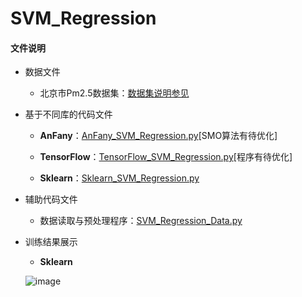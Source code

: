 # SVM_Regression

#### 文件说明
 
 + 数据文件

     + 北京市Pm2.5数据集：[数据集说明参见](https://github.com/Anfany/Machine-Learning-for-Beginner-by-Python3/tree/master/Logistic%20Regression)
   
 
+ 基于不同库的代码文件
 
     - **AnFany**：[AnFany_SVM_Regression.py](https://github.com/Anfany/Machine-Learning-for-Beginner-by-Python3/blob/master/SVM/SVM_Classify/AnFany_SVM_Regression.py)[SMO算法有待优化]
     
     - **TensorFlow**：[TensorFlow_SVM_Regression.py](https://github.com/Anfany/Machine-Learning-for-Beginner-by-Python3/blob/master/SVM/SVM_Classify/TensorFlow_SVM_Regression.py)[程序有待优化]
 
 
     - **Sklearn**：[Sklearn_SVM_Regression.py](https://github.com/Anfany/Machine-Learning-for-Beginner-by-Python3/blob/master/SVM/SVM_Classify/Sklearn_SVM_Regression.py)

    
 + 辅助代码文件

      - 数据读取与预处理程序：[SVM_Regression_Data.py](https://github.com/Anfany/Machine-Learning-for-Beginner-by-Python3/blob/master/SVM/SVM_Classify/SVM_Regression_Data.py)
     
      
 + 训练结果展示
             
     + **Sklearn**
     
     ![image](https://github.com/Anfany/Machine-Learning-for-Beginner-by-Python3/blob/master/SVM/SVM_Classify/sk_svm.png)

     
     
